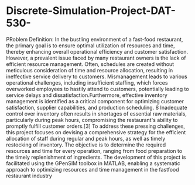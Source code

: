 # Discrete-Simulation-Project-DAT-530-

PRoblem Definition:
In the bustling environment of a fast-food restaurant, the primary goal is to 
ensure optimal utilization of resources and time, thereby enhancing overall 
operational efficiency and customer satisfaction. However, a prevalent issue 
faced by many restaurant owners is the lack of efficient resource management. 
Often, schedules are created without meticulous consideration of time and 
resource allocation, resulting in ineffective service delivery to customers.
Mismanagement leads to various operational challenges, including insufficient 
staffing, which forces overworked employees to hastily attend to customers, 
potentially leading to service delays and dissatisfaction.Furthermore, effective 
inventory management is identified as a critical component for optimizing 
customer satisfaction, supplier capabilities, and production scheduling. 
8
Inadequate control over inventory often results in shortages of essential raw 
materials, particularly during peak hours, compromising the restaurant's ability to 
promptly fulfill customer orders.[3]
To address these pressing challenges, this project focuses on devising a 
comprehensive strategy for the efficient allocation of staff during regular and 
peak hours, as well as timely restocking of inventory. The objective is to 
determine the required resources and time for every operation, ranging from 
food preparation to the timely replenishment of ingredients. The development of 
this project is facilitated using the GPenSIM toolbox in MATLAB, enabling a 
systematic approach to optimizing resources and time management in the fastfood restaurant industry

